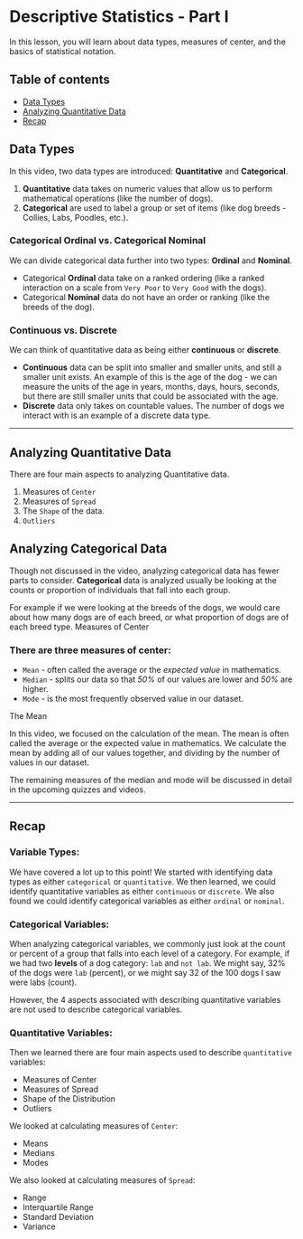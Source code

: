 # Descriptive Statistics - Part I

In this lesson, you will learn about data types, measures of center, and the basics of statistical notation.


## Table of contents

- [Data Types](#df)
- [Analyzing Quantitative Data](#aqd)
- [Recap](#re)



## Data Types <a name="dt"></a>

In this video, two data types are introduced: **Quantitative** and **Categorical**.

1. **Quantitative** data takes on numeric values that allow us to perform mathematical operations (like the number of dogs).
2. **Categorical** are used to label a group or set of items (like dog breeds - Collies, Labs, Poodles, etc.).



### Categorical Ordinal vs. Categorical Nominal

We can divide categorical data further into two types: **Ordinal** and **Nominal**.

- Categorical **Ordinal** data take on a ranked ordering (like a ranked interaction on a scale from `Very Poor` to `Very Good` with the dogs).
- Categorical **Nominal** data do not have an order or ranking (like the breeds of the dog).



### Continuous vs. Discrete

We can think of quantitative data as being either **continuous** or **discrete**.

- **Continuous** data can be split into smaller and smaller units, and still a smaller unit exists. An example of this is the age of the dog - we can measure the units of the age in years, months, days, hours, seconds, but there are still smaller units that could be associated with the age.
- **Discrete** data only takes on countable values. The number of dogs we interact with is an example of a discrete data type.


---
## Analyzing Quantitative Data <a name="aqd"></a>

There are four main aspects to analyzing Quantitative data.

1. Measures of `Center`
2. Measures of `Spread`
3. The `Shape` of the data.
4. `Outliers`


## Analyzing Categorical Data

Though not discussed in the video, analyzing categorical data has fewer parts to consider. **Categorical** data is analyzed usually be looking at the counts or proportion of individuals that fall into each group.

For example if we were looking at the breeds of the dogs, we would care about how many dogs are of each breed, or what proportion of dogs are of each breed type.
Measures of Center


### There are three measures of center:

- `Mean` - often called the average or the *expected value* in mathematics.
- `Median` - splits our data so that *50%* of our values are lower and *50%* are higher.
- `Mode` - is the most frequently observed value in our dataset.

The Mean

In this video, we focused on the calculation of the mean. The mean is often called the average or the expected value in mathematics. We calculate the mean by adding all of our values together, and dividing by the number of values in our dataset.

The remaining measures of the median and mode will be discussed in detail in the upcoming quizzes and videos.


---
## Recap <a name="re"></a>

### Variable Types:

We have covered a lot up to this point! We started with identifying data types as either `categorical` or `quantitative`. We then learned, we could identify quantitative variables as either `continuous` or `discrete`. We also found we could identify categorical variables as either `ordinal` or `nominal`.

### Categorical Variables:

When analyzing categorical variables, we commonly just look at the count or percent of a group that falls into each level of a category. For example, if we had two **levels** of a dog category: `lab` and `not lab`. We might say, 32% of the dogs were `lab` (percent), or we might say 32 of the 100 dogs I saw were labs (count).

However, the 4 aspects associated with describing quantitative variables are not used to describe categorical variables.


### Quantitative Variables:

Then we learned there are four main aspects used to describe `quantitative` variables:

- Measures of Center
- Measures of Spread
- Shape of the Distribution
- Outliers

We looked at calculating measures of `Center`:

- Means
- Medians
- Modes

We also looked at calculating measures of `Spread`:

- Range
- Interquartile Range
- Standard Deviation
- Variance
